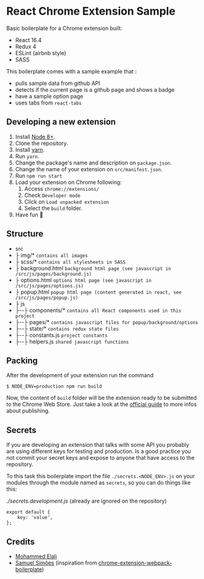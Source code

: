 # React Chrome Extension Sample

Basic boilerplate for a Chrome extension built:
 - React 16.4
 - Redux 4
 - ESLint (airbnb style)
 - SASS

This boilerplate comes with a sample example that :
 - pulls sample data from github API
 - detects if the current page is a github page and shows a badge
 - have a sample option page
 - uses tabs from `react-tabs`

## Developing a new extension
1. Install [Node 8+](https://nodejs.org).
2. Clone the repository.
3. Install [yarn](https://yarnpkg.com/lang/en/docs/install/).
4. Run `yarn`.
5. Change the package's name and description on `package.json`.
6. Change the name of your extension on `src/manifest.json`.
7. Run `npm run start`
8. Load your extension on Chrome following:
    1. Access `chrome://extensions/`
    2. Check `Developer mode`
    3. Click on `Load unpacked extension`
    4. Select the `build` folder.
9. Have fun 🚀

## Structure
- src
- ├ img/* `contains all images`
- ├ scss/* `contains all stylesheets in SASS`
- ├ background.html `background html page (see javascript in /src/js/pages/background.js)`
- ├ options.html `options html page (see javascript in /src/js/pages/options.js)`
- ├ popup.html `popup html page (content generated in react, see /src/js/pages/popup.js)`
- ├ js
- ├--├ components/* `contains all React components used in this project`
- ├--├ pages/* `contains javascript files for popup/background/options`
- ├--├ state/* `contains redux state files`
- ├--├ constants.js `project constants`
- ├--├ helpers.js `shared javascript functions`

## Packing
After the development of your extension run the command

```
$ NODE_ENV=production npm run build
```
Now, the content of `build` folder will be the extension ready to be submitted to the Chrome Web Store. Just take a look at the [official guide](https://developer.chrome.com/webstore/publish) to more infos about publishing.

## Secrets
If you are developing an extension that talks with some API you probably are using different keys for testing and production. Is a good practice you not commit your secret keys and expose to anyone that have access to the repository.

To this task this boilerplate import the file `./secrets.<NODE_ENV>.js` on your modules through the module named as `secrets`, so you can do things like this:

_./secrets.development.js_ (already are ignored on the repository)
```
export default {
    key: 'value',
};
```

## Credits
- [Mohammed Elalj](https://www.tonoid.com)
- [Samuel Simões](https://www.github.com/samuelsimoes) (inspiration from [chrome-extension-webpack-boilerplate](https://github.com/samuelsimoes/chrome-extension-webpack-boilerplate))
